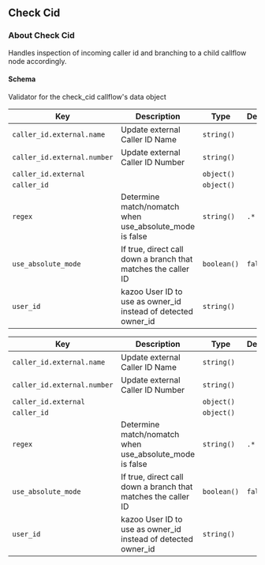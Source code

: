 ## Check Cid

### About Check Cid

Handles inspection of incoming caller id and branching to a child callflow node accordingly.

#### Schema

Validator for the check_cid callflow's data object



Key | Description | Type | Default | Required
--- | ----------- | ---- | ------- | --------
`caller_id.external.name` | Update external Caller ID Name | `string()` |   | `false`
`caller_id.external.number` | Update external Caller ID Number | `string()` |   | `false`
`caller_id.external` |   | `object()` |   | `false`
`caller_id` |   | `object()` |   | `false`
`regex` | Determine match/nomatch when use_absolute_mode is false | `string()` | `.*` | `false`
`use_absolute_mode` | If true, direct call down a branch that matches the caller ID | `boolean()` | `false` | `false`
`user_id` | kazoo User ID to use as owner_id instead of detected owner_id | `string()` |   | `false`



Key | Description | Type | Default | Required
--- | ----------- | ---- | ------- | --------
`caller_id.external.name` | Update external Caller ID Name | `string()` |   | `false`
`caller_id.external.number` | Update external Caller ID Number | `string()` |   | `false`
`caller_id.external` |   | `object()` |   | `false`
`caller_id` |   | `object()` |   | `false`
`regex` | Determine match/nomatch when use_absolute_mode is false | `string()` | `.*` | `false`
`use_absolute_mode` | If true, direct call down a branch that matches the caller ID | `boolean()` | `false` | `false`
`user_id` | kazoo User ID to use as owner_id instead of detected owner_id | `string()` |   | `false`
